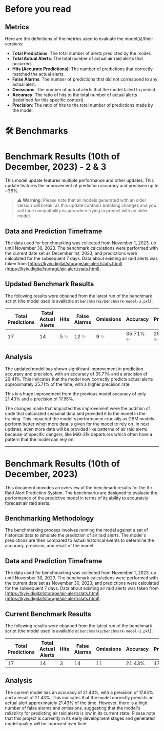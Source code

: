 # Before you read

## Metrics

Here are the definitions of the metrics used to evaluate the model(s)/their versions:

- **Total Predictions**: The total number of alerts predicted by the model.
- **Total Actual Alerts**: The total number of actual air raid alerts that occurred.
- **Hits (Accurate Predictions)**: The number of predictions that correctly matched the actual alerts.
- **False Alarms**: The number of predictions that did not correspond to any actual alert.
- **Omissions**: The number of actual alerts that the model failed to predict.
- **Accuracy**: The ratio of hits to the total number of actual alerts (redefined for this specific context).
- **Precision**: The ratio of hits to the total number of predictions made by the model.

# 🛠️ Benchmarks

# Benchmark Results (10th of December, 2023) - 2 & 3

This model update features multiple performance and other updates. This update features the improvement of prediction accuracy and precision up to ~36%.
> ⚠️ **Warning:** Please note that all models generated with an older version will break, as this update contains breaking changes and you will face compatibility issues when trying to predict with an older model.

## Data and Prediction Timeframe

The data used for benchmarking was collected from November 1, 2023, up until November 30, 2023. The benchmark calculations were performed with the current date set as December 1st, 2023, and predictions were calculated for the subsequent 7 days.
Data about existing air raid alerts was taken from [https://kyiv.digital/storage/air-alert/stats.html](https://kyiv.digital/storage/air-alert/stats.html).

## Updated Benchmark Results

The following results were obtained from the latest run of the benchmark script (the model used is available at `benchmarks/benchmark-model-3.pkl`):

| Total Predictions | Total Actual Alerts | Hits | False Alarms | Omissions | Accuracy  | Precision |
|-------------------|---------------------|------|--------------|-----------|-----------|-----------|
| 17                | 14                  | 5 ✨  | 12 ✨        | 9 ✨      | 35.71% ✨ | 29.41% ✨  |

## Analysis

The updated model has shown significant improvement in prediction accuracy and precision, with an accuracy of 35.71% and a precision of 29.41%. This indicates that the model now correctly predicts actual alerts approximately 35.71% of the time, with a higher precision rate.

This is a huge improvement from the previous model accuracy of only 21.43% and a precision of 17.65%.

The changes made that impacted this improvement were the addition of code that calculated seasonal data and provided it to the model in the training. This impacted the model's performance crucially as GBM models perform better when more data is given for the model to rely on. In next updates, even more data will be provided like patterns of air raid alerts because of specific dangers, like MiG-31k departures which often have a pattern that the model can rely on.

---

# Benchmark Results (10th of December, 2023)

This document provides an overview of the benchmark results for the Air Raid Alert Prediction System. The benchmarks are designed to evaluate the performance of the predictive model in terms of its ability to accurately forecast air raid alerts.

## Benchmarking Methodology

The benchmarking process involves running the model against a set of historical data to simulate the prediction of air raid alerts. The model's predictions are then compared to actual historical events to determine the accuracy, precision, and recall of the model.

## Data and Prediction Timeframe

The data used for benchmarking was collected from November 1, 2023, up until November 30, 2023. The benchmark calculations were performed with the current date set as November 30, 2023, and predictions were calculated for the subsequent 7 days.
Data about existing air raid alerts was taken from [https://kyiv.digital/storage/air-alert/stats.html](https://kyiv.digital/storage/air-alert/stats.html).

## Current Benchmark Results

The following results were obtained from the latest run of the benchmark script (the model used is available at `benchmarks/benchmark-model-1.pkl`):

| Total Predictions | Total Actual Alerts | Hits | False Alarms | Omissions | Accuracy | Precision | Recall |
|-------------------|---------------------|------|--------------|-----------|----------|-----------|--------|
| 17                | 14                  | 3    | 14           | 11        | 21.43%   | 17.65%    | 21.43% |

## Analysis

The current model has an accuracy of 21.43%, with a precision of 17.65% and a recall of 21.43%. This indicates that the model correctly predicts an actual alert approximately 21.43% of the time. However, there is a high number of false alarms and omissions, suggesting that the model's reliability for predicting air raid alerts is low in its current state. Please note that this project is currently in its early development stages and generated model quality will be improved over time.
